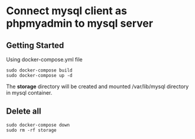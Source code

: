 # Connect mysql client as phpmyadmin to mysql server

## Getting Started
Using docker-compose.yml file
```
sudo docker-compose build
sudo docker-compose up -d 
```
The **storage** directory will be created and mounted /var/lib/mysql directory in mysql container.

## Delete all
```
sudo docker-compose down
sudo rm -rf storage
```
